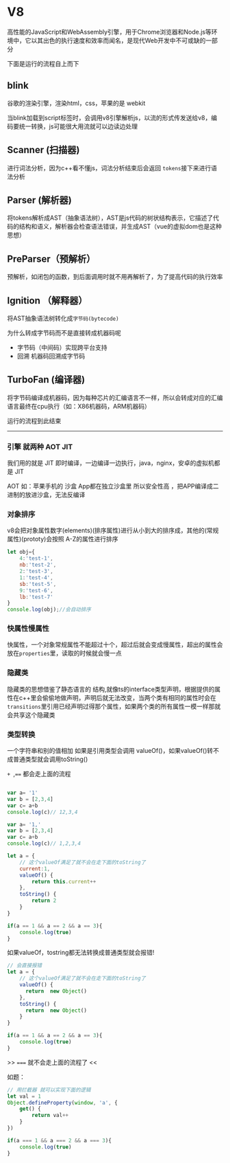 # V8

高性能的JavaScript和WebAssembly引擎，用于Chrome浏览器和Node.js等环境中，它以其出色的执行速度和效率而闻名，是现代Web开发中不可或缺的一部分

下面是运行的流程自上而下

## blink

谷歌的渲染引擎，渲染html，css，苹果的是 webkit

当blink加载到script标签时，会调用v8引擎解析js，以流的形式传发送给v8，编码要统一转换，js可能很大用流就可以边读边处理

## Scanner (扫描器)

进行词法分析，因为c++看不懂js，词法分析结束后会返回 `tokens`接下来进行语法分析

## Parser (解析器)

将tokens解析成AST（抽象语法树），AST是js代码的树状结构表示，它描述了代码的结构和语义，解析器会检查语法错误，并生成AST（vue的虚拟dom也是这种思想）

## PreParser（预解析）

预解析，如闭包的函数，到后面调用时就不用再解析了，为了提高代码的执行效率


## Ignition （解释器）

将AST抽象语法树转化成`字节码(bytecode)`

为什么转成字节码而不是直接转成机器码呢

- 字节码（中间码）实现跨平台支持 
- 回溯 机器码回溯成字节码

## TurboFan (编译器)

将字节码编译成机器码，因为每种芯片的汇编语言不一样，所以会转成对应的汇编语言最终在cpu执行（如：X86机器码，ARM机器码）

运行的流程到此结束


---

### 引擎 就两种 AOT JIT

我们用的就是 JIT 即时编译，一边编译一边执行，java，nginx，安卓的虚拟机都是 JIT

AOT 如：苹果手机的 沙盒 App都在独立沙盒里 所以安全性高 ，把APP编译成二进制的放进沙盒，无法反编译


### 对象排序

v8会把对象属性数字(elements)(排序属性)进行从小到大的排序成，其他的(常规属性)(prototy)会按照 A-Z的属性进行排序

```js
let obj={
    4:'test-1',
    nb:'test-2',
    2:'test-3',
    1:'test-4',
    sb:'test-5',
    9:'test-6',
    lb:'test-7'
}
console.log(obj);//会自动排序
```


### 快属性慢属性

快属性，一个对象常规属性不能超过十个，超过后就会变成慢属性，超出的属性会放在`properties`里，读取的时候就会慢一点

### 隐藏类

隐藏类的思想借鉴了静态语言的 结构,就像ts的interface类型声明，根据提供的属性在c++里会偷偷地做声明，声明后就无法改变，当两个类有相同的属性时会在`transitions`里引用已经声明过得那个属性，如果两个类的所有属性一模一样那就会共享这个隐藏类


### 类型转换

一个字符串和别的值相加 如果是引用类型会调用 valueOf()，如果valueOf()转不成普通类型就会调用toString()

`+ `,`==` 都会走上面的流程

```js 

var a= '1'
var b = [2,3,4]
var c= a+b
console.log(c)// 12,3,4

var a= '1,'
var b = [2,3,4]
var c= a+b
console.log(c)// 1,2,3,4

let a = {
    // 这个valueOf满足了就不会在走下面的toString了
    current:1,
    valueOf() {
        return this.current++
    },
    toString() {
        return 2
    }
}

if(a == 1 && a == 2 && a == 3){
    console.log(true)
}
```

如果valueOf，tostring都无法转换成普通类型就会报错!

```js 
// 会直接报错
let a = {
    // 这个valueOf满足了就不会在走下面的toString了
    valueOf() {
      return  new Object()
    },
    toString() {
      return  new Object()
    }
}

if(a == 1 && a == 2 && a == 3){
    console.log(true)
}
```

\>\> `===` 就不会走上面的流程了 <<

如题：
```js 
// 用拦截器 就可以实现下面的逻辑
let val = 1
Object.defineProperty(window, 'a', {
    get() {
        return val++
    }
})

if(a === 1 && a === 2 && a === 3){
    console.log(true)
}
```


